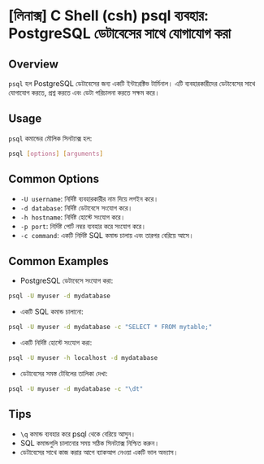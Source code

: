 # [লিনাক্স] C Shell (csh) psql ব্যবহার: PostgreSQL ডেটাবেসের সাথে যোগাযোগ করা

## Overview
`psql` হল PostgreSQL ডেটাবেসের জন্য একটি ইন্টারেক্টিভ টার্মিনাল। এটি ব্যবহারকারীদের ডেটাবেসের সাথে যোগাযোগ করতে, প্রশ্ন করতে এবং ডেটা পরিচালনা করতে সক্ষম করে।

## Usage
`psql` কমান্ডের মৌলিক সিনট্যাক্স হল:

```bash
psql [options] [arguments]
```

## Common Options
- `-U username`: নির্দিষ্ট ব্যবহারকারীর নাম দিয়ে লগইন করে।
- `-d database`: নির্দিষ্ট ডেটাবেসে সংযোগ করে।
- `-h hostname`: নির্দিষ্ট হোস্টে সংযোগ করে।
- `-p port`: নির্দিষ্ট পোর্ট নম্বর ব্যবহার করে সংযোগ করে।
- `-c command`: একটি নির্দিষ্ট SQL কমান্ড চালায় এবং তারপর বেরিয়ে আসে।

## Common Examples
- PostgreSQL ডেটাবেসে সংযোগ করা:

```bash
psql -U myuser -d mydatabase
```

- একটি SQL কমান্ড চালানো:

```bash
psql -U myuser -d mydatabase -c "SELECT * FROM mytable;"
```

- একটি নির্দিষ্ট হোস্টে সংযোগ করা:

```bash
psql -U myuser -h localhost -d mydatabase
```

- ডেটাবেসের সমস্ত টেবিলের তালিকা দেখা:

```bash
psql -U myuser -d mydatabase -c "\dt"
```

## Tips
- `\q` কমান্ড ব্যবহার করে psql থেকে বেরিয়ে আসুন।
- SQL কমান্ডগুলি চালানোর সময় সঠিক সিনট্যাক্স নিশ্চিত করুন।
- ডেটাবেসের সাথে কাজ করার আগে ব্যাকআপ নেওয়া একটি ভাল অভ্যাস।